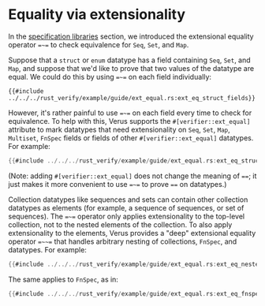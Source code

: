 # Equality via extensionality

In the [specification libraries](spec_lib.md) section,
we introduced the extensional equality operator `=~=`
to check equivalence for `Seq`, `Set`, and `Map`.

Suppose that a `struct` or `enum` datatype has a field containing `Seq`, `Set`, and `Map`,
and suppose that we'd like to prove that two values of the datatype are equal.
We could do this by using `=~=` on each field individually:

```
{{#include ../../../rust_verify/example/guide/ext_equal.rs:ext_eq_struct_fields}}
```

However, it's rather painful to use `=~=` on each field every time to check for equivalence.
To help with this, Verus supports the `#[verifier::ext_equal]` attribute
to mark datatypes that need extensionality on `Seq`, `Set`, `Map`, `Multiset`, `FnSpec`
fields or fields of other `#[verifier::ext_equal]` datatypes.  For example:

```rust
{{#include ../../../rust_verify/example/guide/ext_equal.rs:ext_eq_struct}}
```

(Note: adding `#[verifier::ext_equal]` does not change the meaning of `==`;
it just makes it more convenient to use `=~=` to prove `==` on datatypes.)

Collection datatypes like sequences and sets can contain other collection datatypes as elements
(for example, a sequence of sequences, or set of sequences).
The `=~=` operator only applies extensionality to the top-level collection,
not to the nested elements of the collection.
To also apply extensionality to the elements,
Verus provides a "deep" extensional equality operator `=~~=`
that handles arbitrary nesting of collections, `FnSpec`, and datatypes.
For example:

```rust
{{#include ../../../rust_verify/example/guide/ext_equal.rs:ext_eq_nested}}
```

The same applies to `FnSpec`, as in:

```rust
{{#include ../../../rust_verify/example/guide/ext_equal.rs:ext_eq_fnspec}}
```
